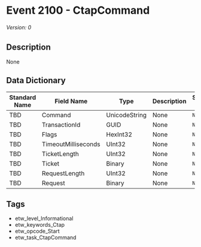 # Event 2100 - CtapCommand
###### Version: 0

## Description
None

## Data Dictionary
|Standard Name|Field Name|Type|Description|Sample Value|
|---|---|---|---|---|
|TBD|Command|UnicodeString|None|`None`|
|TBD|TransactionId|GUID|None|`None`|
|TBD|Flags|HexInt32|None|`None`|
|TBD|TimeoutMilliseconds|UInt32|None|`None`|
|TBD|TicketLength|UInt32|None|`None`|
|TBD|Ticket|Binary|None|`None`|
|TBD|RequestLength|UInt32|None|`None`|
|TBD|Request|Binary|None|`None`|

## Tags
* etw_level_Informational
* etw_keywords_Ctap
* etw_opcode_Start
* etw_task_CtapCommand